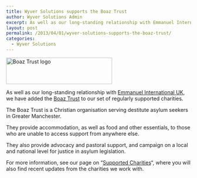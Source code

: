 ```yaml
---
title: Wyver Solutions supports the Boaz Trust
author: Wyver Solutions Admin
excerpt: As well as our long-standing relationship with Emmanuel International UK, we have added the Boaz Trust to our set of regularly supported charities.
layout: post
permalink: /2013/04/01/wyver-solutions-supports-the-boaz-trust/
categories:
  - Wyver Solutions
---
```

[<img class="aligncenter size-full wp-image-622" alt="Boaz Trust logo" src="http://www.wyversolutions.co.uk/cms/wp-content/uploads/2012/07/boazheader.png" width="289" height="72" />][1]

As well as our long-standing relationship with [Emmanuel International UK][2], we have added the [Boaz Trust][1] to our set of regularly supported charities.

The Boaz Trust is a Christian organisation serving destitute asylum seekers in Greater Manchester.

They provide accommodation, as well as food and other essentials, to those who are unable to access support from anywhere else.

They also provide advocacy and pastoral support, and campaign on a local and national level for justice in asylum legislation.

For more information, see our page on &#8220;[Supported Charities][3]&#8220;, where you will also find recent updates from the charities we work with.

 [1]: http://boaztrust.org.uk/
 [2]: http://eiuk.org.uk/
 [3]: http://www.wyversolutions.co.uk/cms/about/supported-charities/ "Supported charities"